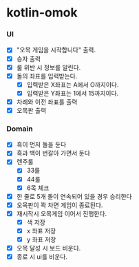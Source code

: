 # kotlin-omok

### UI

- [x] "오목 게임을 시작합니다" 출력.
- [x] 승자 출력
- [x] 룰 위반 시 정보를 알린다.
- [x] 돌의 좌표를 입력받는다.
  - [x] 입력받은 X좌표는 A에서 O까지이다.
  - [x] 입력받은 Y좌표는 1에서 15까지이다.
- [x] 차례와 이전 좌표를 출력
- [x] 오목판 출력

### Domain

- [x] 흑이 먼저 돌을 둔다
- [x] 흑과 백이 번갈아 가면서 둔다
- [x] 렌주룰
  - [x] 33룰
  - [x] 44룰
  - [x] 6목 체크
- [x] 한 줄로 5개 돌이 연속되어 있을 경우 승리한다
- [x] 오목판이 꽉 차면 게임이 종료된다.
- [x] 재시작시 오목게임 이어서 진행한다.
    - [x] 색 저장
    - [x] x 좌표 저장
    - [x] y 좌표 저장
- [x] 오목 달성 시 보드 비운다.
- [x] 종료 시 ui를 비운다.
